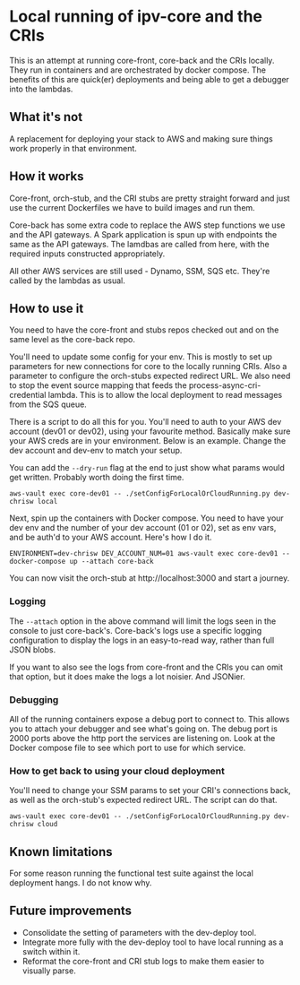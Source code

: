 # Local running of ipv-core and the CRIs

This is an attempt at running core-front, core-back and the CRIs locally. They run in containers and are orchestrated by
docker compose. The benefits of this are quick(er) deployments and being able to get a debugger into the lambdas.

## What it's not

A replacement for deploying your stack to AWS and making sure things work properly in that environment.

## How it works

Core-front, orch-stub, and the CRI stubs are pretty straight forward and just use the current Dockerfiles we have to build
images and run them.

Core-back has some extra code to replace the AWS step functions we use and the API gateways. A Spark application is spun
up with endpoints the same as the API gateways. The lamdbas are called from here, with the required inputs constructed
appropriately.

All other AWS services are still used - Dynamo, SSM, SQS etc. They're called by the lambdas as usual.

## How to use it

You need to have the core-front and stubs repos checked out and on the same level as the core-back repo.

You'll need to update some config for your env. This is mostly to set up parameters for new connections for core to the
locally running CRIs. Also a parameter to configure the orch-stubs expected redirect URL. We also need to stop the event
source mapping that feeds the process-async-cri-credential lambda. This is to allow the local deployment to read
messages from the SQS queue.

There is a script to do all this for you. You'll need to auth to your AWS dev account (dev01 or dev02), using your
favourite method. Basically make sure your AWS creds are in your environment. Below is an example. Change the dev
account and dev-env to match your setup.

You can add the `--dry-run` flag at the end to just show what params would get written. Probably worth doing the first
time.

```
aws-vault exec core-dev01 -- ./setConfigForLocalOrCloudRunning.py dev-chrisw local
```

Next, spin up the containers with Docker compose. You need to have your dev env and the number of your dev account (01
or 02), set as env vars, and be auth'd to your AWS account. Here's how I do it.

```
ENVIRONMENT=dev-chrisw DEV_ACCOUNT_NUM=01 aws-vault exec core-dev01 -- docker-compose up --attach core-back
```

You can now visit the orch-stub at http://localhost:3000 and start a journey.

### Logging

The `--attach` option in the above command will limit the logs seen in the console to just core-back's. Core-back's logs
use a specific logging configuration to display the logs in an easy-to-read way, rather than full JSON blobs.

If you want to also see the logs from core-front and the CRIs you can omit that option, but it does make the logs a lot
noisier. And JSONier.

### Debugging

All of the running containers expose a debug port to connect to. This allows you to attach your debugger and see
what's going on. The debug port is 2000 ports above the http port the services are listening on. Look at the Docker
compose file to see which port to use for which service.

### How to get back to using your cloud deployment

You'll need to change your SSM params to set your CRI's connections back, as well as the orch-stub's expected redirect
URL. The script can do that.

```
aws-vault exec core-dev01 -- ./setConfigForLocalOrCloudRunning.py dev-chrisw cloud
```

## Known limitations

For some reason running the functional test suite against the local deployment hangs. I do not know why.

## Future improvements

* Consolidate the setting of parameters with the dev-deploy tool.
* Integrate more fully with the dev-deploy tool to have local running as a switch within it.
* Reformat the core-front and CRI stub logs to make them easier to visually parse.
